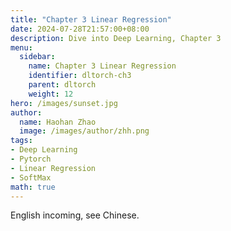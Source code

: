 ```yaml
---
title: "Chapter 3 Linear Regression"
date: 2024-07-28T21:57:00+08:00
description: Dive into Deep Learning, Chapter 3
menu:
  sidebar:
    name: Chapter 3 Linear Regression
    identifier: dltorch-ch3
    parent: dltorch
    weight: 12
hero: /images/sunset.jpg
author:
  name: Haohan Zhao
  image: /images/author/zhh.png
tags:
- Deep Learning
- Pytorch
- Linear Regression
- SoftMax
math: true
---
```


English incoming, see Chinese.
